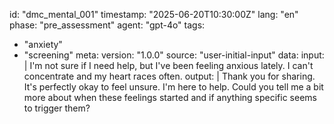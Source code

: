 id: "dmc_mental_001"
timestamp: "2025-06-20T10:30:00Z"
lang: "en"
phase: "pre_assessment"
agent: "gpt-4o"
tags:
  - "anxiety"
  - "screening"
meta:
  version: "1.0.0"
  source: "user-initial-input"
data:
  input: |
    I'm not sure if I need help, but I've been feeling anxious lately. I can't concentrate and my heart races often.
  output: |
    Thank you for sharing. It's perfectly okay to feel unsure. I'm here to help.
    Could you tell me a bit more about when these feelings started and if anything specific seems to trigger them?

